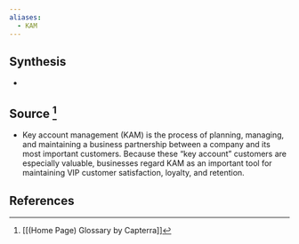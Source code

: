 ```yaml
---
aliases:
  - KAM
---
```

## Synthesis
- 
## Source [^1]
- Key account management (KAM) is the process of planning, managing, and maintaining a business partnership between a company and its most important customers. Because these “key account” customers are especially valuable, businesses regard KAM as an important tool for maintaining VIP customer satisfaction, loyalty, and retention.
## References

[^1]: [[(Home Page) Glossary by Capterra]]